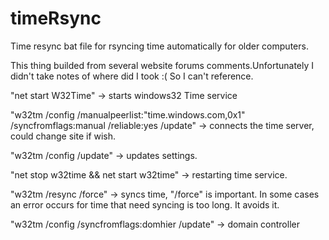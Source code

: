 # timeRsync
Time resync bat file for rsyncing time automatically for older computers.

This thing builded from several website forums comments.Unfortunately
I didn't take notes of where did I took :( So I can't reference.

"net start W32Time" ->  starts windows32 Time service

"w32tm /config /manualpeerlist:"time.windows.com,0x1"
/syncfromflags:manual /reliable:yes /update"
-> connects the time server, could change site if wish.

"w32tm /config /update" ->  updates settings.

"net stop w32time && net start w32time" ->  restarting time service.

"w32tm /resync /force"  ->  syncs time, "/force" is important. 
In some cases an error occurs for time 
that need syncing is too long. It avoids it.

"w32tm /config /syncfromflags:domhier /update"  ->  domain controller
